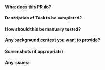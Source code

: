 #### What does this PR do?

#### Description of Task to be completed?

#### How should this be manually tested?

#### Any background context you want to provide?

#### Screenshots (if appropriate)

#### Any Issues:
